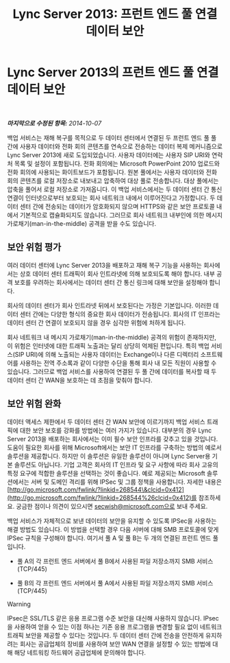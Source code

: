 ﻿---
title: 'Lync Server 2013: 프런트 엔드 풀 연결 데이터 보안'
TOCTitle: 프런트 엔드 풀 연결 데이터 보안
ms:assetid: edb852b8-ea86-4948-b756-60fe6ee876d2
ms:mtpsurl: https://technet.microsoft.com/ko-kr/library/JJ721930(v=OCS.15)
ms:contentKeyID: 49886042
ms.date: 08/10/2015
mtps_version: v=OCS.15
ms.translationtype: HT
---

# Lync Server 2013의 프런트 엔드 풀 연결 데이터 보안

 

_**마지막으로 수정된 항목:** 2014-10-07_

백업 서비스는 재해 복구를 목적으로 두 데이터 센터에서 연결된 두 프런트 엔드 풀 풀 간에 사용자 데이터와 전화 회의 콘텐츠를 연속으로 전송하는 데이터 복제 메커니즘으로 Lync Server 2013에 새로 도입되었습니다. 사용자 데이터에는 사용자 SIP URI와 연락처 목록 및 설정이 포함됩니다. 전화 회의에는 Microsoft PowerPoint 2010 업로드와 전화 회의에 사용되는 화이트보드가 포함됩니다. 원본 풀에서는 사용자 데이터와 전화 회의 콘텐츠를 로컬 저장소로 내보내고 압축하여 대상 풀로 전송합니다. 대상 풀에서는 압축을 풀어서 로컬 저장소로 가져옵니다. 이 백업 서비스에서는 두 데이터 센터 간 통신 연결이 인터넷으로부터 보호되는 회사 네트워크 내에서 이루어진다고 가정합니다. 두 데이터 센터 간에 전송되는 데이터가 암호화되지 않으며 HTTPS와 같은 보안 프로토콜 내에서 기본적으로 캡슐화되지도 않습니다. 그러므로 회사 네트워크 내부인에 의한 메시지 가로채기(man-in-the-middle) 공격을 받을 수도 있습니다.

## 보안 위험 평가

여러 데이터 센터에 Lync Server 2013을 배포하고 재해 복구 기능을 사용하는 회사에서는 상호 데이터 센터 트래픽이 회사 인트라넷에 의해 보호되도록 해야 합니다. 내부 공격 보호를 우려하는 회사에서는 데이터 센터 간 통신 링크에 대해 보안을 설정해야 합니다.

회사의 데이터 센터가 회사 인트라넷 뒤에서 보호된다는 가정은 기본입니다. 이러한 데이터 센터 간에는 다양한 형식의 중요한 회사 데이터가 전송됩니다. 회사의 IT 인프라는 데이터 센터 간 연결이 보호되지 않을 경우 심각한 위험에 처하게 됩니다.

회사 네트워크 내 메시지 가로채기(man-in-the-middle) 공격의 위험이 존재하지만, 이 위험은 인터넷에 대한 트래픽 노출과는 달리 상당히 억제된 편입니다. 특히 백업 서비스(SIP URI)에 의해 노출되는 사용자 데이터는 Exchange이나 다른 디렉터리 소프트웨어를 사용하는 전역 주소록과 같이 다양한 수단을 통해 회사 내 모든 직원이 사용할 수 있습니다. 그러므로 백업 서비스를 사용하여 연결된 두 풀 간에 데이터를 복사할 때 두 데이터 센터 간 WAN을 보호하는 데 초점을 맞춰야 합니다.

## 보안 위험 완화

데이터 액세스 제한에서 두 데이터 센터 간 WAN 보안에 이르기까지 백업 서비스 트래픽에 대한 보안 보호를 강화를 방법에는 여러 가지가 있습니다. 대부분의 경우 Lync Server 2013을 배포하는 회사에서는 이미 필수 보안 인프라를 갖추고 있을 것입니다. 도움이 필요한 회사를 위해 Microsoft에서는 보안 IT 인프라를 구축하는 방법의 예로서 솔루션을 제공합니다. 하지만 이 솔루션은 유일한 솔루션이 아니며 Lync Server용 기본 솔루션도 아닙니다. 기업 고객은 회사의 IT 인프라 및 요구 사항에 따라 회사 고유의 특정 요구에 적합한 솔루션을 선택하는 것이 좋습니다. 예로 제공되는 Microsoft 솔루션에서는 서버 및 도메인 격리를 위해 IPSec 및 그룹 정책을 사용합니다. 자세한 내용은 [http://go.microsoft.com/fwlink/?linkid=268544\&clcid=0x412](http://go.microsoft.com/fwlink/?linkid=268544%26clcid=0x412)를 참조하세요. 궁금한 점이나 의견이 있으시면 secwish@microsoft.com으로 보내 주세요.

백업 서비스가 자체적으로 보낸 데이터의 보안을 유지할 수 있도록 IPSec을 사용하는 해결 방법도 있습니다. 이 방법을 선택할 경우 다음 서버에 대해 SMB 프로토콜에 맞게 IPSec 규칙을 구성해야 합니다. 여기서 풀 A 및 풀 B는 두 개의 연결된 프런트 엔드 풀입니다.

  - 풀 A의 각 프런트 엔드 서버에서 풀 B에서 사용된 파일 저장소까지 SMB 서비스(TCP/445)

  - 풀 B의 각 프런트 엔드 서버에서 풀 A에서 사용된 파일 저장소까지 SMB 서비스(TCP/445)


> [!WARNING]
> IPsec은 SSL/TLS 같은 응용 프로그램 수준 보안을 대신해 사용하지 않습니다. IPsec을 사용하여 얻을 수 있는 이점 하나는 기존 응용 프로그램을 변경할 필요 없이 네트워크 트래픽 보안을 제공할 수 있다는 것입니다. 두 데이터 센터 간에 전송을 안전하게 유지하려는 회사는 공급업체의 장비를 사용하여 보안 WAN 연결을 설정할 수 있는 방법에 대해 해당 네트워킹 하드웨어 공급업체에 문의해야 합니다.


